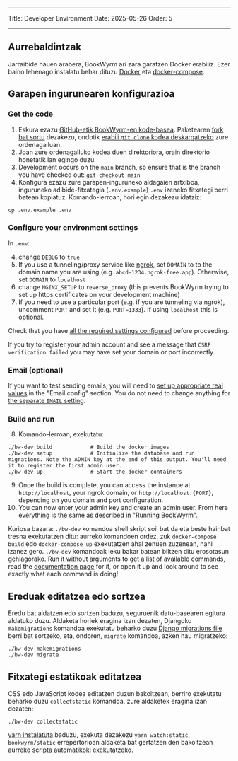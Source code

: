 - - -
Title: Developer Environment Date: 2025-05-26 Order: 5
- - -

## Aurrebaldintzak

Jarraibide hauen arabera, BookWyrm ari zara garatzen Docker erabiliz. Ezer baino lehenago instalatu behar dituzu [Docker](https://docs.docker.com/engine/install/) eta [docker-compose](https://docs.docker.com/compose/install/).

## Garapen ingurunearen konfigurazioa

### Get the code

1. Eskura ezazu [GitHub-etik BookWyrm-en kode-basea](https://github.com/bookwyrm-social/bookwyrm). Paketearen [fork bat sortu](https://docs.github.com/en/get-started/quickstart/fork-a-repo) dezakezu, ondotik [erabili `git clone` kodea deskargatzeko](https://docs.github.com/en/github/creating-cloning-and-archiving-repositories/cloning-a-repository-from-github/cloning-a-repository) zure ordenagailuan.
2. Joan zure ordenagailuko kodea duen direktoriora, orain direktorio honetatik lan egingo duzu.
3. Development occurs on the `main` branch, so ensure that is the branch you have checked out: `git checkout main`
4. Konfigura ezazu zure garapen-inguruneko aldagaien artxiboa, inguruneko adibide-fitxategia (`.env.example`) `.env` izeneko fitxategi berri batean kopiatuz. Komando-lerroan, hori egin dezakezu idatziz:
``` { .sh }
cp .env.example .env
```

### Configure your environment settings

In `.env`:

4. change `DEBUG` to `true`
5. If you use a tunneling/proxy service like [ngrok](https://ngrok.com), set `DOMAIN` to to the domain name you are using (e.g. `abcd-1234.ngrok-free.app`). Otherwise, set `DOMAIN` to `localhost`
6. change `NGINX_SETUP` to `reverse_proxy` (this prevents BookWyrm trying to set up https certificates on your development machine)
7. If you need to use a particular port (e.g. if you are tunneling via ngrok), uncomment `PORT` and set it (e.g. `PORT=1333`). If using `localhost` this is optional.

Check that you have [all the required settings configured](/environment.html#required-environment-settings) before proceeding.

If you try to register your admin account and see a message that `CSRF verification failed` you may have set your domain or port incorrectly.

### Email (optional)

If you want to test sending emails, you will need to [set up appropriate real values](/environment.html#email-configuration) in the "Email config" section. You do not need to change anything for [the separate `EMAIL` setting](/environment.html#email).

### Build and run

8. Komando-lerroan, exekutatu:

``` { .sh }
./bw-dev build            # Build the docker images
./bw-dev setup            # Initialize the database and run migrations. Note the ADMIN key at the end of this output. You'll need it to register the first admin user.
./bw-dev up               # Start the docker containers
```

9. Once the build is complete, you can access the instance at `http://localhost`, your ngrok domain, or `http://localhost:{PORT}`, depending on you domain and port configuration.
10. You can now enter your admin key and create an admin user. From here everything is the same as described in "Running BookWyrm".

Kuriosa bazara: `./bw-dev` komandoa shell skript soil bat da eta beste hainbat tresna exekutatzen ditu: aurreko komandoen ordez, zuk `docker-compose build` edo `docker-compose up` exekutatzen ahal zenuen zuzenean, nahi izanez gero. `./bw-dev` komandoak leku bakar batean biltzen ditu erosotasun gehiagorako. Run it without arguments to get a list of available commands, read the [documentation page](/cli.html) for it, or open it up and look around to see exactly what each command is doing!

## Ereduak editatzea edo sortzea

Eredu bat aldatzen edo sortzen baduzu, seguruenik datu-basearen egitura aldatuko duzu. Aldaketa horiek eragina izan dezaten, Djangoko `makemigrations` komandoa exekutatu beharko duzu [Django migrations file](https://docs.djangoproject.com/en/3.2/topics/migrations) berri bat sortzeko, eta, ondoren, `migrate` komandoa, azken hau migratzeko:

``` { .sh }
./bw-dev makemigrations
./bw-dev migrate
```

## Fitxategi estatikoak editatzea
CSS edo JavaScript kodea editatzen duzun bakoitzean, berriro exekutatu beharko duzu `collectstatic` komandoa, zure aldaketek eragina izan dezaten:
``` { .sh }
./bw-dev collectstatic
```

[yarn instalatuta](https://yarnpkg.com/getting-started/install) baduzu, exekuta dezakezu `yarn watch:static`, `bookwyrm/static` errepertorioan aldaketa bat gertatzen den bakoitzean aurreko scripta automatikoki exekutatzeko.
